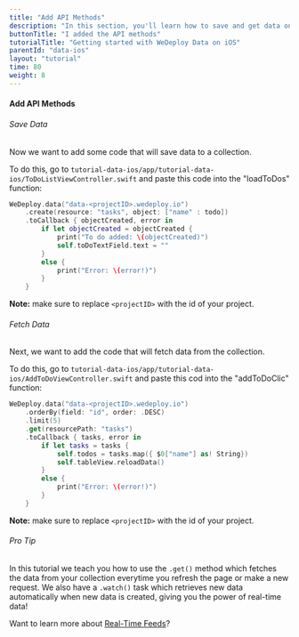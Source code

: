 ```yaml
---
title: "Add API Methods"
description: "In this section, you'll learn how to save and get data on iOS using the WeDeploy Swift API Client."
buttonTitle: "I added the API methods"
tutorialTitle: "Getting started with WeDeploy Data on iOS"
parentId: "data-ios"
layout: "tutorial"
time: 80
weight: 8
---
```


#### Add API Methods

###### Save Data

Now we want to add some code that will save data to a collection.

To do this, go to `tutorial-data-ios/app/tutorial-data-ios/ToDoListViewController.swift` and paste this code into the "loadToDos" function:

```swift
WeDeploy.data("data-<projectID>.wedeploy.io")
	.create(resource: "tasks", object: ["name" : todo])
	.toCallback { objectCreated, error in
		if let objectCreated = objectCreated {
			print("To do added: \(objectCreated)")
			self.toDoTextField.text = ""
		}
		else {
			print("Error: \(error!)")
		}
	}
```

**Note:** make sure to replace `<projectID>` with the id of your project.

###### Fetch Data

Next, we want to add the code that will fetch data from the collection.

To do this, go to `tutorial-data-ios/app/tutorial-data-ios/AddToDoViewController.swift` and paste this cod into the "addToDoClic" function:

```swift
WeDeploy.data("data-<projectID>.wedeploy.io")
	.orderBy(field: "id", order: .DESC)
	.limit(5)
	.get(resourcePath: "tasks")
	.toCallback { tasks, error in
		if let tasks = tasks {
			self.todos = tasks.map({ $0["name"] as! String})
			self.tableView.reloadData()
		}
		else {
			print("Error: \(error!)")
		}
	}
```

**Note:** make sure to replace `<projectID>` with the id of your project.

<aside>

###### <span class="icon-16-star"></span> Pro Tip

In this tutorial we teach you how to use the `.get()` method which fetches the data from your collection everytime you refresh the page or make a new request. We also have a `.watch()` task which retrieves new data automatically when new data is created, giving you the power of real-time data!

Want to learn more about <a href="/docs/data/real-time-feeds.html" target="_blank">Real-Time Feeds</a>?

</aside>
